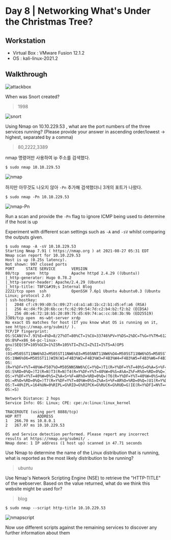 # Day 8 | Networking What's Under the Christmas Tree?

## Workstation
- Virtual Box : VMware Fusion 12.1.2
- OS : kali-linux-2021.2

## Walkthrough
![attackbox]()

When was Snort created?

> 1998

![snort]()

Using Nmap on 10.10.229.53 , what are the port numbers of the three services running?  (Please provide your answer in ascending order/lowest -> highest, separated by a comma)

> 80,2222,3389

nmap 명령어만 사용하여 ip 주소를 검색했다.

```
$ sudo nmap 10.10.229.53
```

![nmap]()

하지만 아무것도 나오지 않아 `-Pn` 추가해 검색했더니 3개의 포트가 나왔다.

```
$ sudo nmap -Pn 10.10.229.53
```

![nmap-Pn]()

Run a scan and provide the `-Pn` flag to ignore ICMP being used to determine if the host is up

Experiment with different scan settings such as `-A` and `-sV` whilst comparing the outputs given.

```
$ sudo nmap -A -sV 10.10.229.53
Starting Nmap 7.91 ( https://nmap.org ) at 2021-08-27 05:31 EDT
Nmap scan report for 10.10.229.53
Host is up (0.25s latency).
Not shown: 997 closed ports
PORT     STATE SERVICE       VERSION
80/tcp   open  http          Apache httpd 2.4.29 ((Ubuntu))
|_http-generator: Hugo 0.78.2
|_http-server-header: Apache/2.4.29 (Ubuntu)
|_http-title: TBFC&#39;s Internal Blog
2222/tcp open  ssh           OpenSSH 7.6p1 Ubuntu 4ubuntu0.3 (Ubuntu Linux; protocol 2.0)
| ssh-hostkey: 
|   2048 cf:c9:99:d0:5c:09:27:cd:a1:a8:1b:c2:b1:d5:ef:a6 (RSA)
|   256 4c:d4:f9:20:6b:ce:fc:62:99:54:7d:c2:b4:b2:f2:b2 (ECDSA)
|_  256 d0:e6:72:18:b5:20:89:75:d5:69:74:ac:cc:b8:3b:9b (ED25519)
3389/tcp open  ms-wbt-server xrdp
No exact OS matches for host (If you know what OS is running on it, see https://nmap.org/submit/ ).
TCP/IP fingerprint:
OS:SCAN(V=7.91%E=4%D=8/27%OT=80%CT=1%CU=33746%PV=Y%DS=2%DC=T%G=Y%TM=6128B11
OS:B%P=x86_64-pc-linux-gnu)SEQ(SP=105%GCD=1%ISR=105%TI=Z%CI=Z%II=I%TS=A)OPS
OS:(O1=M505ST11NW6%O2=M505ST11NW6%O3=M505NNT11NW6%O4=M505ST11NW6%O5=M505ST1
OS:1NW6%O6=M505ST11)WIN(W1=F4B3%W2=F4B3%W3=F4B3%W4=F4B3%W5=F4B3%W6=F4B3)ECN
OS:(R=Y%DF=Y%T=40%W=F507%O=M505NNSNW6%CC=Y%Q=)T1(R=Y%DF=Y%T=40%S=O%A=S+%F=A
OS:S%RD=0%Q=)T2(R=N)T3(R=N)T4(R=Y%DF=Y%T=40%W=0%S=A%A=Z%F=R%O=%RD=0%Q=)T5(R
OS:=Y%DF=Y%T=40%W=0%S=Z%A=S+%F=AR%O=%RD=0%Q=)T6(R=Y%DF=Y%T=40%W=0%S=A%A=Z%F
OS:=R%O=%RD=0%Q=)T7(R=Y%DF=Y%T=40%W=0%S=Z%A=S+%F=AR%O=%RD=0%Q=)U1(R=Y%DF=N%
OS:T=40%IPL=164%UN=0%RIPL=G%RID=G%RIPCK=G%RUCK=G%RUD=G)IE(R=Y%DFI=N%T=40%CD
OS:=S)

Network Distance: 2 hops
Service Info: OS: Linux; CPE: cpe:/o:linux:linux_kernel

TRACEROUTE (using port 8888/tcp)
HOP RTT       ADDRESS
1   266.70 ms 10.8.0.1
2   267.07 ms 10.10.229.53

OS and Service detection performed. Please report any incorrect results at https://nmap.org/submit/ .
Nmap done: 1 IP address (1 host up) scanned in 47.71 seconds

```

Use Nmap to determine the name of the Linux distribution that is running, what is reported as the most likely distribution to be running?

> ubuntu

Use Nmap's Network Scripting Engine (NSE) to retrieve the "HTTP-TITLE" of the webserver. Based on the value returned, what do we think this website might be used for?

> blog

```
$ sudo nmap --script http-title 10.10.229.53
```

![nmapscript]()

Now use different scripts against the remaining services to discover any further information about them